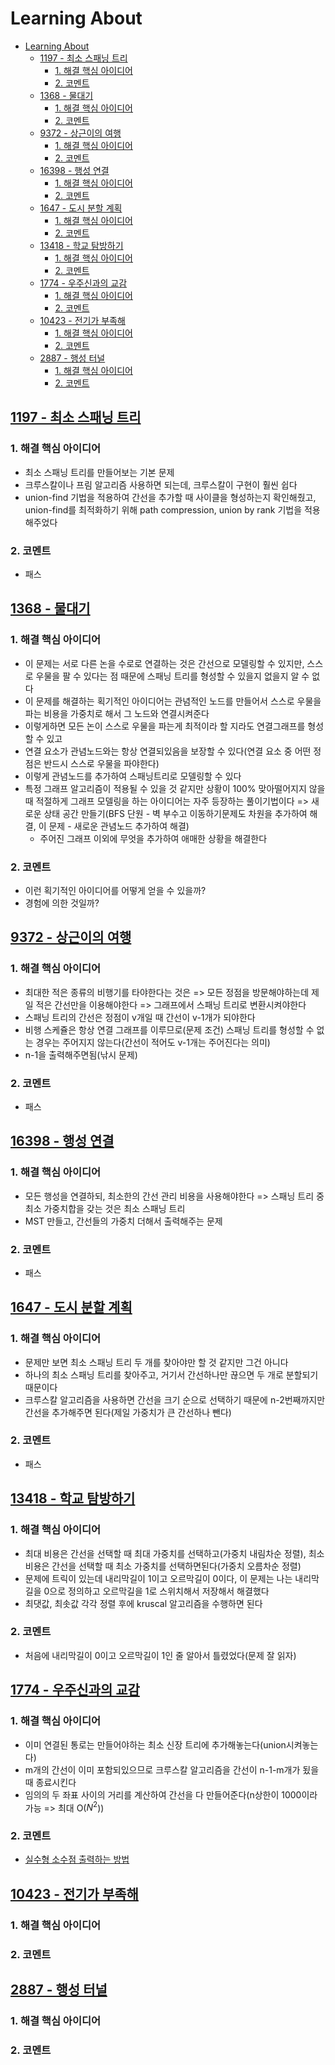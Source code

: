 # Learning About

<!--ts-->

- [Learning About](#learning-about)
  - [<a href="https://www.acmicpc.net/problem/1197" rel="nofollow">1197 - 최소 스패닝 트리</a>](#1197---최소-스패닝-트리)
    - [1. 해결 핵심 아이디어](#1-해결-핵심-아이디어)
    - [2. 코멘트](#2-코멘트)
  - [<a href="https://www.acmicpc.net/problem/1368" rel="nofollow">1368 - 물대기</a>](#1368---물대기)
    - [1. 해결 핵심 아이디어](#1-해결-핵심-아이디어-1)
    - [2. 코멘트](#2-코멘트-1)
  - [<a href="https://www.acmicpc.net/problem/9372" rel="nofollow">9372 - 상근이의 여행</a>](#9372---상근이의-여행)
    - [1. 해결 핵심 아이디어](#1-해결-핵심-아이디어-2)
    - [2. 코멘트](#2-코멘트-2)
  - [<a href="https://www.acmicpc.net/problem/16398" rel="nofollow">16398 - 행성 연결</a>](#16398---행성-연결)
    - [1. 해결 핵심 아이디어](#1-해결-핵심-아이디어-3)
    - [2. 코멘트](#2-코멘트-3)
  - [<a href="https://www.acmicpc.net/problem/1647" rel="nofollow">1647 - 도시 분할 계획</a>](#1647---도시-분할-계획)
    - [1. 해결 핵심 아이디어](#1-해결-핵심-아이디어-4)
    - [2. 코멘트](#2-코멘트-4)
  - [<a href="https://www.acmicpc.net/problem/13418" rel="nofollow">13418 - 학교 탐방하기</a>](#13418---학교-탐방하기)
    - [1. 해결 핵심 아이디어](#1-해결-핵심-아이디어-5)
    - [2. 코멘트](#2-코멘트-5)
  - [<a href="https://www.acmicpc.net/problem/1774" rel="nofollow">1774 - 우주신과의 교감</a>](#1774---우주신과의-교감)
    - [1. 해결 핵심 아이디어](#1-해결-핵심-아이디어-6)
    - [2. 코멘트](#2-코멘트-6)
  - [<a href="https://www.acmicpc.net/problem/10423" rel="nofollow">10423 - 전기가 부족해</a>](#10423---전기가-부족해)
    - [1. 해결 핵심 아이디어](#1-해결-핵심-아이디어-7)
    - [2. 코멘트](#2-코멘트-7)
  - [<a href="https://www.acmicpc.net/problem/2887" rel="nofollow">2887 - 행성 터널</a>](#2887---행성-터널)
    - [1. 해결 핵심 아이디어](#1-해결-핵심-아이디어-8)
    - [2. 코멘트](#2-코멘트-8)

<!-- Created by https://github.com/ekalinin/github-markdown-toc -->
<!-- Added by: sungminyou, at: 2022년 12월  1일 목요일 09시 30분 02초 KST -->

<!--te-->

## [1197 - 최소 스패닝 트리](https://www.acmicpc.net/problem/1197)

### 1. 해결 핵심 아이디어

- 최소 스패닝 트리를 만들어보는 기본 문제
- 크루스칼이나 프림 알고리즘 사용하면 되는데, 크루스칼이 구현이 훨씬 쉽다
- union-find 기법을 적용하여 간선을 추가할 때 사이클을 형성하는지 확인해줬고, union-find를 최적화하기 위해 path compression, union by rank 기법을 적용해주었다

### 2. 코멘트

- 패스

## [1368 - 물대기](https://www.acmicpc.net/problem/1368)

### 1. 해결 핵심 아이디어

- 이 문제는 서로 다른 논을 수로로 연결하는 것은 간선으로 모델링할 수 있지만, 스스로 우물을 팔 수 있다는 점 때문에 스패닝 트리를 형성할 수 있을지 없을지 알 수 없다
- 이 문제를 해결하는 획기적인 아이디어는 관념적인 노드를 만들어서 스스로 우물을 파는 비용을 가중치로 해서 그 노드와 연결시켜준다
- 이렇게하면 모든 논이 스스로 우물을 파는게 최적이라 할 지라도 연결그래프를 형성할 수 있고
- 연결 요소가 관념노드와는 항상 연결되있음을 보장할 수 있다(연결 요소 중 어떤 정점은 반드시 스스로 우물을 파야한다)
- 이렇게 관념노드를 추가하여 스패닝트리로 모델링할 수 있다
- 특정 그래프 알고리즘이 적용될 수 있을 것 같지만 상황이 100% 맞아떨어지지 않을 때 적절하게 그래프 모델링을 하는 아이디어는 자주 등장하는 풀이기법이다 => 새로운 상태 공간 만들기(BFS 단원 - 벽 부수고 이동하기문제도 차원을 추가하여 해결, 이 문제 - 새로운 관념노드 추가하여 해결)
  - 주어진 그래프 이외에 무엇을 추가하여 애매한 상황을 해결한다

### 2. 코멘트

- 이런 획기적인 아이디어를 어떻게 얻을 수 있을까?
- 경험에 의한 것일까?

## [9372 - 상근이의 여행](https://www.acmicpc.net/problem/9372)

### 1. 해결 핵심 아이디어

- 최대한 적은 종류의 비행기를 타야한다는 것은 => 모든 정점을 방문해야하는데 제일 적은 간선만을 이용해야한다 => 그래프에서 스패닝 트리로 변환시켜야한다
- 스패닝 트리의 간선은 정점이 v개일 때 간선이 v-1개가 되야한다
- 비행 스케쥴은 항상 연결 그래프를 이루므로(문제 조건) 스패닝 트리를 형성할 수 없는 경우는 주어지지 않는다(간선이 적어도 v-1개는 주어진다는 의미)
- n-1을 출력해주면됨(낚시 문제)

### 2. 코멘트

- 패스

## [16398 - 행성 연결](https://www.acmicpc.net/problem/16398)

### 1. 해결 핵심 아이디어

- 모든 행성을 연결하되, 최소한의 간선 관리 비용을 사용해야한다 => 스패닝 트리 중 최소 가중치합을 갖는 것은 최소 스패닝 트리
- MST 만들고, 간선들의 가중치 더해서 출력해주는 문제

### 2. 코멘트

- 패스

## [1647 - 도시 분할 계획](https://www.acmicpc.net/problem/1647)

### 1. 해결 핵심 아이디어

- 문제만 보면 최소 스패닝 트리 두 개를 찾아야만 할 것 같지만 그건 아니다
- 하나의 최소 스패닝 트리를 찾아주고, 거기서 간선하나만 끊으면 두 개로 분할되기 때문이다
- 크루스칼 알고리즘을 사용하면 간선을 크기 순으로 선택하기 때문에 n-2번째까지만 간선을 추가해주면 된다(제일 가중치가 큰 간선하나 뺀다)

### 2. 코멘트

- 패스

## [13418 - 학교 탐방하기](https://www.acmicpc.net/problem/13418)

### 1. 해결 핵심 아이디어

- 최대 비용은 간선을 선택할 때 최대 가중치를 선택하고(가중치 내림차순 정렬), 최소 비용은 간선을 선택할 때 최소 가중치를 선택하면된다(가중치 오름차순 정렬)
- 문제에 트릭이 있는데 내리막길이 1이고 오르막길이 0이다, 이 문제는 나는 내리막길을 0으로 정의하고 오르막길을 1로 스위치해서 저장해서 해결했다
- 최댓값, 최솟값 각각 정렬 후에 kruscal 알고리즘을 수행하면 된다

### 2. 코멘트

- 처음에 내리막길이 0이고 오르막길이 1인 줄 알아서 틀렸었다(문제 잘 읽자)

## [1774 - 우주신과의 교감](https://www.acmicpc.net/problem/1774)

### 1. 해결 핵심 아이디어

- 이미 연결된 통로는 만들어야하는 최소 신장 트리에 추가해놓는다(union시켜놓는다)
- m개의 간선이 이미 포함되있으므로 크루스칼 알고리즘을 간선이 n-1-m개가 됬을 때 종료시킨다
- 임의의 두 좌표 사이의 거리를 계산하여 간선을 다 만들어준다(n상한이 1000이라 가능 => 최대 O($N^2$))

### 2. 코멘트

- [실수형 소수점 출력하는 방법](https://stackoverflow.com/questions/554063/how-do-i-print-a-double-value-with-full-precision-using-cout)

## [10423 - 전기가 부족해](https://www.acmicpc.net/problem/10423)

### 1. 해결 핵심 아이디어

### 2. 코멘트

## [2887 - 행성 터널](https://www.acmicpc.net/problem/2887)

### 1. 해결 핵심 아이디어

### 2. 코멘트
